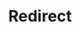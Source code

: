 ﻿---
layout: src/layouts/Redirect.astro
title: Redirect
redirect: https://octopus.com/docs/infrastructure/accounts/index
pubDate:  2023-01-01
navSearch: false
navSitemap: false
navMenu: false
---
